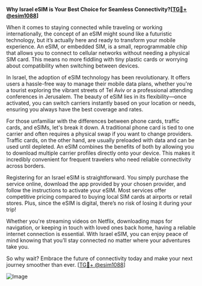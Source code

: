 **Why Israel eSIM is Your Best Choice for Seamless Connectivity?[[TG💪+ @esim1088](https://t.me/s/esim1088)]**

When it comes to staying connected while traveling or working internationally, the concept of an eSIM might sound like a futuristic technology, but it’s actually here and ready to transform your mobile experience. An eSIM, or embedded SIM, is a small, reprogrammable chip that allows you to connect to cellular networks without needing a physical SIM card. This means no more fiddling with tiny plastic cards or worrying about compatibility when switching between devices.

In Israel, the adoption of eSIM technology has been revolutionary. It offers users a hassle-free way to manage their mobile data plans, whether you're a tourist exploring the vibrant streets of Tel Aviv or a professional attending conferences in Jerusalem. The beauty of eSIM lies in its flexibility—once activated, you can switch carriers instantly based on your location or needs, ensuring you always have the best coverage and rates.

For those unfamiliar with the differences between phone cards, traffic cards, and eSIMs, let's break it down. A traditional phone card is tied to one carrier and often requires a physical swap if you want to change providers. Traffic cards, on the other hand, are usually preloaded with data and can be used until depleted. An eSIM combines the benefits of both by allowing you to download multiple carrier profiles directly onto your device. This makes it incredibly convenient for frequent travelers who need reliable connectivity across borders.

Registering for an Israel eSIM is straightforward. You simply purchase the service online, download the app provided by your chosen provider, and follow the instructions to activate your eSIM. Most services offer competitive pricing compared to buying local SIM cards at airports or retail stores. Plus, since the eSIM is digital, there’s no risk of losing it during your trip!

Whether you're streaming videos on Netflix, downloading maps for navigation, or keeping in touch with loved ones back home, having a reliable internet connection is essential. With Israel eSIM, you can enjoy peace of mind knowing that you’ll stay connected no matter where your adventures take you.

So why wait? Embrace the future of connectivity today and make your next journey smoother than ever. [[TG💪+ @esim1088](https://t.me/s/esim1088)]

![Image](https://i.postimg.cc/Y0z9fWf4/image.png)
